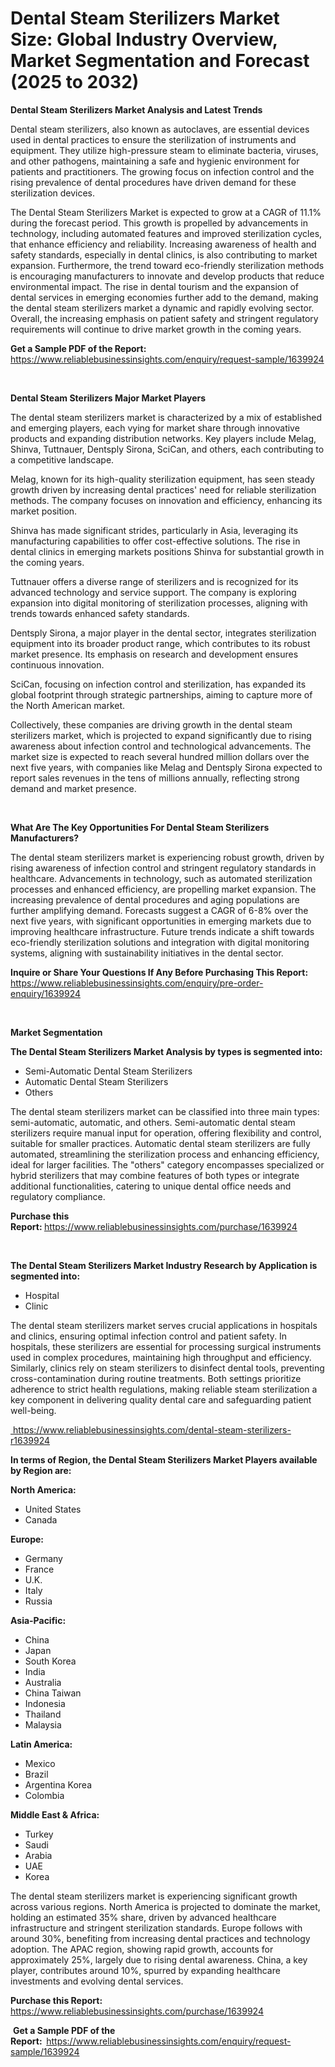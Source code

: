 <p><h1>Dental Steam Sterilizers Market Size: Global Industry Overview, Market Segmentation and Forecast (2025 to 2032)</h1></p><p><strong>Dental Steam Sterilizers Market Analysis and Latest Trends</strong></p>
<p><p>Dental steam sterilizers, also known as autoclaves, are essential devices used in dental practices to ensure the sterilization of instruments and equipment. They utilize high-pressure steam to eliminate bacteria, viruses, and other pathogens, maintaining a safe and hygienic environment for patients and practitioners. The growing focus on infection control and the rising prevalence of dental procedures have driven demand for these sterilization devices.</p><p>The Dental Steam Sterilizers Market is expected to grow at a CAGR of 11.1% during the forecast period. This growth is propelled by advancements in technology, including automated features and improved sterilization cycles, that enhance efficiency and reliability. Increasing awareness of health and safety standards, especially in dental clinics, is also contributing to market expansion. Furthermore, the trend toward eco-friendly sterilization methods is encouraging manufacturers to innovate and develop products that reduce environmental impact. The rise in dental tourism and the expansion of dental services in emerging economies further add to the demand, making the dental steam sterilizers market a dynamic and rapidly evolving sector. Overall, the increasing emphasis on patient safety and stringent regulatory requirements will continue to drive market growth in the coming years.</p></p>
<p><strong>Get a Sample PDF of the Report:&nbsp;</strong> <a href="https://www.reliablebusinessinsights.com/enquiry/request-sample/1639924?utm_campaign=3131&utm_medium=2&utm_source=Github&utm_content=ia&utm_term=14042025&utm_id=dental-steam-sterilizers">https://www.reliablebusinessinsights.com/enquiry/request-sample/1639924</a></p>
<p>&nbsp;</p>
<p><strong>Dental Steam Sterilizers Major Market Players</strong></p>
<p><p>The dental steam sterilizers market is characterized by a mix of established and emerging players, each vying for market share through innovative products and expanding distribution networks. Key players include Melag, Shinva, Tuttnauer, Dentsply Sirona, SciCan, and others, each contributing to a competitive landscape.</p><p>Melag, known for its high-quality sterilization equipment, has seen steady growth driven by increasing dental practices' need for reliable sterilization methods. The company focuses on innovation and efficiency, enhancing its market position.</p><p>Shinva has made significant strides, particularly in Asia, leveraging its manufacturing capabilities to offer cost-effective solutions. The rise in dental clinics in emerging markets positions Shinva for substantial growth in the coming years.</p><p>Tuttnauer offers a diverse range of sterilizers and is recognized for its advanced technology and service support. The company is exploring expansion into digital monitoring of sterilization processes, aligning with trends towards enhanced safety standards.</p><p>Dentsply Sirona, a major player in the dental sector, integrates sterilization equipment into its broader product range, which contributes to its robust market presence. Its emphasis on research and development ensures continuous innovation.</p><p>SciCan, focusing on infection control and sterilization, has expanded its global footprint through strategic partnerships, aiming to capture more of the North American market.</p><p>Collectively, these companies are driving growth in the dental steam sterilizers market, which is projected to expand significantly due to rising awareness about infection control and technological advancements. The market size is expected to reach several hundred million dollars over the next five years, with companies like Melag and Dentsply Sirona expected to report sales revenues in the tens of millions annually, reflecting strong demand and market presence.</p></p>
<p>&nbsp;</p>
<p><strong>What Are The Key Opportunities For Dental Steam Sterilizers Manufacturers?</strong></p>
<p><p>The dental steam sterilizers market is experiencing robust growth, driven by rising awareness of infection control and stringent regulatory standards in healthcare. Advancements in technology, such as automated sterilization processes and enhanced efficiency, are propelling market expansion. The increasing prevalence of dental procedures and aging populations are further amplifying demand. Forecasts suggest a CAGR of 6-8% over the next five years, with significant opportunities in emerging markets due to improving healthcare infrastructure. Future trends indicate a shift towards eco-friendly sterilization solutions and integration with digital monitoring systems, aligning with sustainability initiatives in the dental sector.</p></p>
<p><strong>Inquire or Share Your Questions If Any Before Purchasing This Report:</strong> <a href="https://www.reliablebusinessinsights.com/enquiry/pre-order-enquiry/1639924?utm_campaign=3131&utm_medium=2&utm_source=Github&utm_content=ia&utm_term=14042025&utm_id=dental-steam-sterilizers">https://www.reliablebusinessinsights.com/enquiry/pre-order-enquiry/1639924</a></p>
<p>&nbsp;</p>
<p><strong>Market Segmentation</strong></p>
<p><strong>The Dental Steam Sterilizers Market Analysis by types is segmented into:</strong></p>
<p><ul><li>Semi-Automatic Dental Steam Sterilizers</li><li>Automatic Dental Steam Sterilizers</li><li>Others</li></ul></p>
<p><p>The dental steam sterilizers market can be classified into three main types: semi-automatic, automatic, and others. Semi-automatic dental steam sterilizers require manual input for operation, offering flexibility and control, suitable for smaller practices. Automatic dental steam sterilizers are fully automated, streamlining the sterilization process and enhancing efficiency, ideal for larger facilities. The "others" category encompasses specialized or hybrid sterilizers that may combine features of both types or integrate additional functionalities, catering to unique dental office needs and regulatory compliance.</p></p>
<p><strong>Purchase this Report:&nbsp;</strong><a href="https://www.reliablebusinessinsights.com/purchase/1639924?utm_campaign=3131&utm_medium=2&utm_source=Github&utm_content=ia&utm_term=14042025&utm_id=dental-steam-sterilizers">https://www.reliablebusinessinsights.com/purchase/1639924</a></p>
<p>&nbsp;</p>
<p><strong>The Dental Steam Sterilizers Market Industry Research by Application is segmented into:</strong></p>
<p><ul><li>Hospital</li><li>Clinic</li></ul></p>
<p><p>The dental steam sterilizers market serves crucial applications in hospitals and clinics, ensuring optimal infection control and patient safety. In hospitals, these sterilizers are essential for processing surgical instruments used in complex procedures, maintaining high throughput and efficiency. Similarly, clinics rely on steam sterilizers to disinfect dental tools, preventing cross-contamination during routine treatments. Both settings prioritize adherence to strict health regulations, making reliable steam sterilization a key component in delivering quality dental care and safeguarding patient well-being.</p></p>
<p><a href="https://www.reliablebusinessinsights.com/dental-steam-sterilizers-r1639924?utm_campaign=3131&utm_medium=2&utm_source=Github&utm_content=ia&utm_term=14042025&utm_id=dental-steam-sterilizers">&nbsp;https://www.reliablebusinessinsights.com/dental-steam-sterilizers-r1639924</a></p>
<p><strong>In terms of Region, the Dental Steam Sterilizers Market Players available by Region are:</strong></p>
<p>
    <p> <strong> North America: </strong>
        <ul>
            <li>United States</li>
            <li>Canada</li>
        </ul>
        </p> 
    <p> <strong> Europe: </strong>
        <ul>
            <li>Germany</li>
            <li>France</li>
            <li>U.K.</li>
            <li>Italy</li>
            <li>Russia</li>
        </ul>
        </p> 
    <p> <strong> Asia-Pacific: </strong>
        <ul>
            <li>China</li>
            <li>Japan</li>
            <li>South Korea</li>
            <li>India</li>
            <li>Australia</li>
            <li>China Taiwan</li>
            <li>Indonesia</li>
            <li>Thailand</li>
            <li>Malaysia</li>
        </ul>
        </p> 
    <p> <strong> Latin America: </strong>
        <ul>
            <li>Mexico</li>
            <li>Brazil</li>
            <li>Argentina Korea</li>
            <li>Colombia</li>
        </ul>
        </p> 
    <p> <strong> Middle East & Africa: </strong>
        <ul>
            <li>Turkey</li>
            <li>Saudi</li>
            <li>Arabia</li>
            <li>UAE</li>
            <li>Korea</li>
        </ul>
    </p>
    </p>
<p><p>The dental steam sterilizers market is experiencing significant growth across various regions. North America is projected to dominate the market, holding an estimated 35% share, driven by advanced healthcare infrastructure and stringent sterilization standards. Europe follows with around 30%, benefiting from increasing dental practices and technology adoption. The APAC region, showing rapid growth, accounts for approximately 25%, largely due to rising dental awareness. China, a key player, contributes around 10%, spurred by expanding healthcare investments and evolving dental services.</p></p>
<p><strong>Purchase this Report: </strong><a href="https://www.reliablebusinessinsights.com/purchase/1639924?utm_campaign=3131&utm_medium=2&utm_source=Github&utm_content=ia&utm_term=14042025&utm_id=dental-steam-sterilizers">https://www.reliablebusinessinsights.com/purchase/1639924</a></p>
<p>&nbsp;<strong>Get a Sample PDF of the Report:&nbsp;&nbsp;</strong><a href="https://www.reliablebusinessinsights.com/enquiry/request-sample/1639924?utm_campaign=3131&utm_medium=2&utm_source=Github&utm_content=ia&utm_term=14042025&utm_id=dental-steam-sterilizers">https://www.reliablebusinessinsights.com/enquiry/request-sample/1639924</a></p>
<p><strong></strong></p>
<p><p></p><p></p><p></p></p>